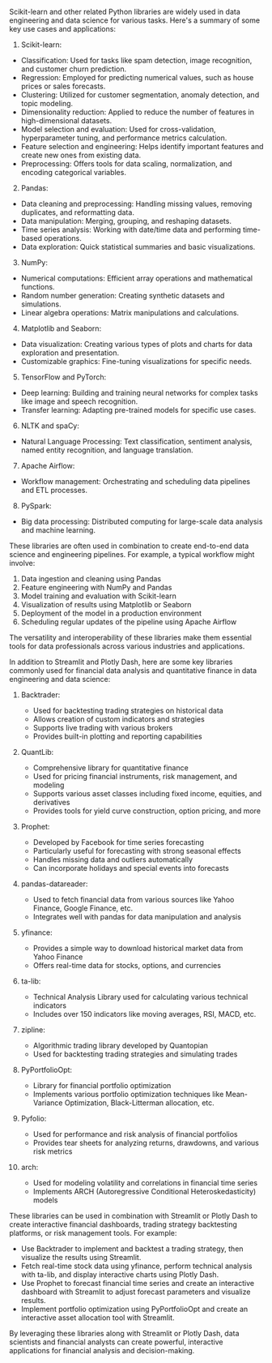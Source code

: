 Scikit-learn and other related Python libraries are widely used in data engineering and data science for various tasks. Here's a summary of some key use cases and applications:

1. Scikit-learn:

- Classification: Used for tasks like spam detection, image recognition, and customer churn prediction.
- Regression: Employed for predicting numerical values, such as house prices or sales forecasts.
- Clustering: Utilized for customer segmentation, anomaly detection, and topic modeling.
- Dimensionality reduction: Applied to reduce the number of features in high-dimensional datasets.
- Model selection and evaluation: Used for cross-validation, hyperparameter tuning, and performance metrics calculation.
- Feature selection and engineering: Helps identify important features and create new ones from existing data.
- Preprocessing: Offers tools for data scaling, normalization, and encoding categorical variables.

2. Pandas:

- Data cleaning and preprocessing: Handling missing values, removing duplicates, and reformatting data.
- Data manipulation: Merging, grouping, and reshaping datasets.
- Time series analysis: Working with date/time data and performing time-based operations.
- Data exploration: Quick statistical summaries and basic visualizations.

3. NumPy:

- Numerical computations: Efficient array operations and mathematical functions.
- Random number generation: Creating synthetic datasets and simulations.
- Linear algebra operations: Matrix manipulations and calculations.

4. Matplotlib and Seaborn:

- Data visualization: Creating various types of plots and charts for data exploration and presentation.
- Customizable graphics: Fine-tuning visualizations for specific needs.

5. TensorFlow and PyTorch:

- Deep learning: Building and training neural networks for complex tasks like image and speech recognition.
- Transfer learning: Adapting pre-trained models for specific use cases.

6. NLTK and spaCy:

- Natural Language Processing: Text classification, sentiment analysis, named entity recognition, and language translation.

7. Apache Airflow:

- Workflow management: Orchestrating and scheduling data pipelines and ETL processes.

8. PySpark:

- Big data processing: Distributed computing for large-scale data analysis and machine learning.

These libraries are often used in combination to create end-to-end data science and engineering pipelines. For example, a typical workflow might involve:

1. Data ingestion and cleaning using Pandas
2. Feature engineering with NumPy and Pandas
3. Model training and evaluation with Scikit-learn
4. Visualization of results using Matplotlib or Seaborn
5. Deployment of the model in a production environment
6. Scheduling regular updates of the pipeline using Apache Airflow

The versatility and interoperability of these libraries make them essential tools for data professionals across various industries and applications.


In addition to Streamlit and Plotly Dash, here are some key libraries commonly used for financial data analysis and quantitative finance in data engineering and data science:

1. Backtrader:
   - Used for backtesting trading strategies on historical data
   - Allows creation of custom indicators and strategies
   - Supports live trading with various brokers
   - Provides built-in plotting and reporting capabilities

2. QuantLib:
   - Comprehensive library for quantitative finance
   - Used for pricing financial instruments, risk management, and modeling
   - Supports various asset classes including fixed income, equities, and derivatives
   - Provides tools for yield curve construction, option pricing, and more

3. Prophet:
   - Developed by Facebook for time series forecasting
   - Particularly useful for forecasting with strong seasonal effects
   - Handles missing data and outliers automatically
   - Can incorporate holidays and special events into forecasts

4. pandas-datareader:
   - Used to fetch financial data from various sources like Yahoo Finance, Google Finance, etc.
   - Integrates well with pandas for data manipulation and analysis

5. yfinance:
   - Provides a simple way to download historical market data from Yahoo Finance
   - Offers real-time data for stocks, options, and currencies

6. ta-lib:
   - Technical Analysis Library used for calculating various technical indicators
   - Includes over 150 indicators like moving averages, RSI, MACD, etc.

7. zipline:
   - Algorithmic trading library developed by Quantopian
   - Used for backtesting trading strategies and simulating trades

8. PyPortfolioOpt:
   - Library for financial portfolio optimization
   - Implements various portfolio optimization techniques like Mean-Variance Optimization, Black-Litterman allocation, etc.

9. Pyfolio:
   - Used for performance and risk analysis of financial portfolios
   - Provides tear sheets for analyzing returns, drawdowns, and various risk metrics

10. arch:
    - Used for modeling volatility and correlations in financial time series
    - Implements ARCH (Autoregressive Conditional Heteroskedasticity) models

These libraries can be used in combination with Streamlit or Plotly Dash to create interactive financial dashboards, trading strategy backtesting platforms, or risk management tools. For example:

- Use Backtrader to implement and backtest a trading strategy, then visualize the results using Streamlit.
- Fetch real-time stock data using yfinance, perform technical analysis with ta-lib, and display interactive charts using Plotly Dash.
- Use Prophet to forecast financial time series and create an interactive dashboard with Streamlit to adjust forecast parameters and visualize results.
- Implement portfolio optimization using PyPortfolioOpt and create an interactive asset allocation tool with Streamlit.

By leveraging these libraries along with Streamlit or Plotly Dash, data scientists and financial analysts can create powerful, interactive applications for financial analysis and decision-making.
